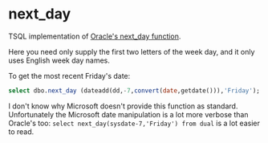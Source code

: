 # next_day
TSQL implementation of [Oracle's next_day function](https://docs.oracle.com/cd/B19306_01/server.102/b14200/functions093.htm).

Here you need only supply the first two letters of the week day, and it only uses English week day names.

To get the most recent Friday's date:
```sql
select dbo.next_day (dateadd(dd,-7,convert(date,getdate())),'Friday');
```
I don't know why Microsoft doesn't provide this function as standard.  Unfortunately the Microsoft date manipulation is a lot more verbose than Oracle's too: `select next_day(sysdate-7,'Friday') from dual` is a lot easier to read.
